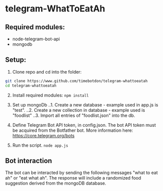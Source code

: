 # telegram-WhatToEatAh
## Required modules:
* node-telegram-bot-api
* mongodb

## Setup:
1. Clone repo and cd into the folder:
  ```bash
  git clone https://www.github.com/timebotdon/telegram-whattoeatah
  cd telegram-whattoeatah
  ```

2. Install required modules:
  `npm install`

3. Set up mongoDb
..1. Create a new database - example used in app.js is "test".
..2. Create a new collection in database - example used is "foodlist"
..3. Import all entries of "foodlist.json" into the db.

3. Define Telegram Bot API token, in config.json. The bot API token must be acquired from the Botfather bot. More information here:
https://core.telegram.org/bots
  
4. Run the script.
  `node app.js`

## Bot interaction
The bot can be interacted by sending the following messages "what to eat ah" or "eat what ah". The response will include a randomized food suggestion derived from the mongoDB database.